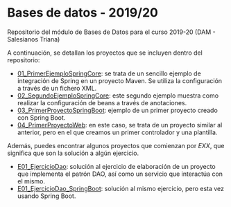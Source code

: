 # Bases de datos - 2019/20
Repositorio del módulo de Bases de Datos para el curso 2019-20 (DAM - Salesianos Triana)


A continuación, se detallan los proyectos que se incluyen dentro del repositorio:

* [01_PrimerEjemploSpringCore](https://github.com/lmlopezmagana/bbdd-2020/tree/master/01_PrimerEjemploSpringCore): se trata de un sencillo ejemplo de integración de Spring en un proyecto Maven. Se utiliza la configuración a través de un fichero XML.
* [02_SegundoEjemploSpringCore](https://github.com/lmlopezmagana/bbdd-2020/tree/master/02_SegundoEjemploSpringCore): este segundo ejemplo muestra como realizar la configuración de beans a través de anotaciones.
* [03_PrimerProyectoSpringBoot](https://github.com/lmlopezmagana/bbdd-2020/tree/master/03_PrimerProyectoSpringBoot): ejemplo de un primer proyecto creado con Spring Boot.
* [04_PrimerProyectoWeb](https://github.com/lmlopezmagana/bbdd-2020/tree/master/04_PrimerProyectoWeb): en este caso, se trata de un proyecto similar al anterior, pero en el que creamos un primer controlador y una plantilla.

Además, puedes encontrar algunos proyectos que comienzan por _EXX_, que significa que son la solución a algún ejercicio.

* [E01_EjercicioDao](https://github.com/lmlopezmagana/bbdd-2020/tree/master/E01_EjercicioDao): solución al ejercicio de elaboración de un proyecto que implementa el patrón DAO, así como un servicio que interactúa con el mismo.
* [E01_EjercicioDao_SpringBoot](https://github.com/lmlopezmagana/bbdd-2020/tree/master/E01_EjercicioDao_SpringBoot): solución al mismo ejercicio, pero esta vez usando Spring Boot.
